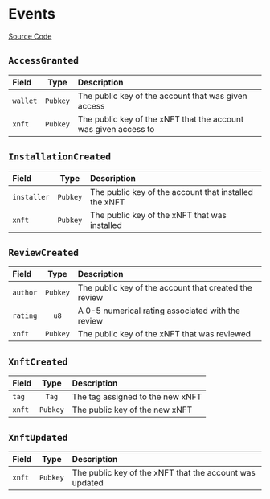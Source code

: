 # Events

[Source Code](https://github.com/coral-xyz/xnft/blob/master/programs/xnft/src/events.rs)

## `AccessGranted`

| Field    |   Type   | Description                                                     |
| :------- | :------: | :-------------------------------------------------------------- |
| `wallet` | `Pubkey` | The public key of the account that was given access             |
| `xnft`   | `Pubkey` | The public key of the xNFT that the account was given access to |

## `InstallationCreated`

| Field       |   Type   | Description                                           |
| :---------- | :------: | :---------------------------------------------------- |
| `installer` | `Pubkey` | The public key of the account that installed the xNFT |
| `xnft`      | `Pubkey` | The public key of the xNFT that was installed         |

## `ReviewCreated`

| Field    |   Type   | Description                                           |
| :------- | :------: | :---------------------------------------------------- |
| `author` | `Pubkey` | The public key of the account that created the review |
| `rating` |   `u8`   | A 0-5 numerical rating associated with the review     |
| `xnft`   | `Pubkey` | The public key of the xNFT that was reviewed          |

## `XnftCreated`

| Field  |   Type   | Description                      |
| :----- | :------: | :------------------------------- |
| `tag`  |  `Tag`   | The tag assigned to the new xNFT |
| `xnft` | `Pubkey` | The public key of the new xNFT   |

## `XnftUpdated`

| Field  |   Type   | Description                                             |
| :----- | :------: | :------------------------------------------------------ |
| `xnft` | `Pubkey` | The public key of the xNFT that the account was updated |
